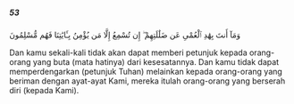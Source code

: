 ##### 53

<span class="ayah">وَمَآ أَنتَ بِهَٰدِ ٱلْعُمْىِ عَن ضَلَٰلَتِهِمْ ۖ إِن تُسْمِعُ إِلَّا مَن يُؤْمِنُ بِـَٔايَٰتِنَا فَهُم مُّسْلِمُونَ</span>

<span class="ayah_translation">Dan kamu sekali-kali tidak akan dapat memberi petunjuk kepada orang-orang yang buta (mata hatinya) dari kesesatannya. Dan kamu tidak dapat memperdengarkan (petunjuk Tuhan) melainkan kepada orang-orang yang beriman dengan ayat-ayat Kami, mereka itulah orang-orang yang berserah diri (kepada Kami).</span>
